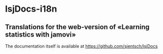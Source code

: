 # lsjDocs-i18n
## Translations for the web-version of «Learning statistics with jamovi»
The documentation itself is available at https://github.com/sjentsch/lsjDocs
